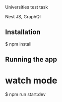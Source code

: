 Universities test task

Nest JS, GraphQl
## Installation

$ npm install

## Running the app

# watch mode
$ npm run start:dev
